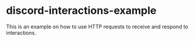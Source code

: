 # discord-interactions-example
This is an example on how to use HTTP requests to receive and respond to interactions.
